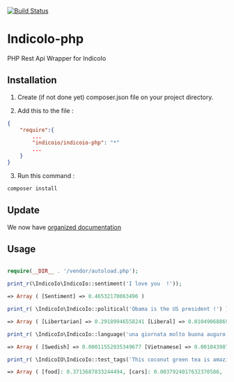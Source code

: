 [![Build Status](https://travis-ci.org/IndicoDataSolutions/IndicoIo-PHP.svg?branch=master)](https://travis-ci.org/IndicoDataSolutions/IndicoIo-PHP)

IndicoIo-php
=========

PHP Rest Api Wrapper for IndicoIo



Installation
--------------

1. Create (if not done yet) composer.json file on your project directory.

2. Add this to the file :

```json
{
	"require":{
	    ...
		"indicoio/indicoio-php": "*"
		...
	}
}

```
3. Run this command : 


```sh
composer install
```

Update
------------
We now have [organized documentation](http://indico.readme.io/v1.0/docs)

Usage
----

```php

require(__DIR__ . '/vendor/autoload.php');

print_r(\IndicoIo\IndicoIo::sentiment('I love you  !'));

=> Array ( [Sentiment] => 0.46532170063496 )

print_r( \IndicoIo\IndicoIo::political('Obama is the US president !') );

=> Array ( [Libertarian] => 0.29189946558241 [Liberal] => 0.010490688696418 [Green] => 0.0110258933524 [Conservative] => 0.68658395236877 ) 

print_r( \IndicoIo\IndicoIo::language('una giornata molto buona auguro') );

=> Array ( [Swedish] => 0.00011552035349677 [Vietnamese] => 0.0010439073406634 [Romanian] => 4.4859977761836E-6 [Dutch] => 4.5674707699322E-5 [Korean] => 5.3119192163625E-5 [Danish] => 9.7697777765179E-6 [Indonesian] => 4.0203025867581E-6 [Latin] => 0.0058764961008608 [Hungarian] => 5.6426058452007E-5 [Persian (Farsi)] => 6.2600437029341E-6 [Lithuanian] => 0.0039609506743307 [French] => 2.0399931496277E-6 [Norwegian] => 0.00015239304276317 [Russian] => 0.00013775439666658 [Thai] => 3.4066036425308E-5 [Finnish] => 8.1624733519993E-5 [Hebrew] => 5.8164830189384E-6 [Bulgarian] => 0.0034069103460234 [Turkish] => 3.8579592818398E-5 [Greek] => 0.00010709230008665 [Tagalog] => 0.00015189161475784 [English] => 0.00011645340410667 [Arabic] => 1.4140934271487E-5 [Italian] => 0.91248953273899 [Portuguese] => 6.6430192271289E-6 [Chinese] => 0.0001651405636031 [German] => 3.4131505928479E-5 [Japanese] => 7.2165176983677E-7 [Czech] => 2.0120301352267E-5 [Slovak] => 0.0002684897882399 [Spanish] => 0.0056873313305499 [Polish] => 0.00037255793355163 [Esperanto] => 0.065529937739673 )

print_r( \IndicoIO\IndicoIo::test_tags('This coconut green tea is amazing!'));

=> Array ( [food]: 0.3713687833244494, [cars]: 0.0037924017632370586, ...)


``` 


